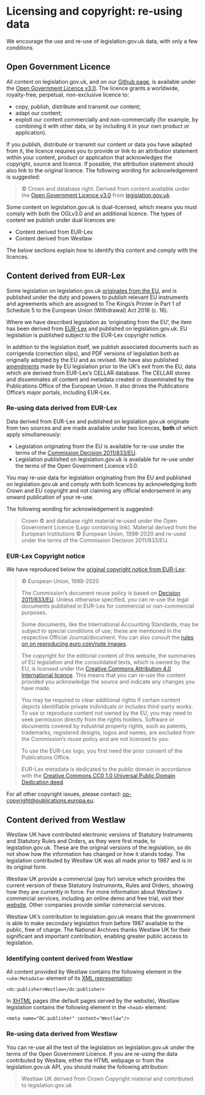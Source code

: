 # Licensing and copyright: re-using data

We encourage the use and re-use of legislation.gov.uk data, with only a few conditions. 

## Open Government Licence

All content on legislation.gov.uk, and on our [Github page](https://github.com/legislation), is available under the [Open Government Licence v3.0](https://www.nationalarchives.gov.uk/doc/open-government-licence/version/3/). The licence grants a worldwide, royalty-free, perpetual, non-exclusive licence to:

 * copy, publish, distribute and transmit our content;
 * adapt our content;
 * exploit our content commercially and non-commercially (for example, by combining it with other data, or by including it in your own product or application).

If you publish, distribute or transmit our content or data you have adapted from it, the licence requires you to provide or link to an attribution statement within your content, product or application that acknowledges the copyright, source and licence. If possible, the attribution statement should also link to the original licence. The following wording for acknowledgement is suggested:

 > © Crown and database right. Derived from content available under the [Open Government Licence v3.0](https://www.nationalarchives.gov.uk/doc/open-government-licence/version/3/) from [legislation.gov.uk](https://www.legislation.gov.uk).

Some content on legislation.gov.uk is dual-licensed, which means you must comply with both the OGLv3.0 and an additional licence. The types of content we publish under dual licences are:

 * Content derived from EUR-Lex
 * Content derived from Westlaw

The below sections explain how to identify this content and comply with the licences.

## Content derived from EUR-Lex

Some legislation on legislation.gov.uk [originates from the EU](https://www.legislation.gov.uk/eu-origin), and is published under the duty and powers to publish relevant EU instruments and agreements which are assigned to The Kings’s Printer in Part 1 of Schedule 5 to the European Union (Withdrawal) Act 2018 (c. 16).

Where we have described legislation as ‘originating from the EU’, the item has been derived from [EUR-Lex](https://eur-lex.europa.eu) and published on legislation.gov.uk. EU legislation is published subject to the EUR-Lex copyright notice.

In addition to the legislation itself, we publish associated documents such as corrigenda (correction slips), and PDF versions of legislation both as originally adopted by the EU and as revised. We have also published [amendments](model/effects.md) made by EU legislation prior to the UK’s exit from the EU, data which are derived from EUR-Lex’s CELLAR database. The CELLAR stores and disseminates all content and metadata created or disseminated by the Publications Office of the European Union. It also drives the Publications Office’s major portals, including EUR-Lex.

### Re-using data derived from EUR-Lex

Data derived from EUR-Lex and published on legislation.gov.uk originate from two sources and are made available under two licences, **both** of which apply simultaneously:

 * Legislation originating from the EU is available for re-use under the terms of the [Commission Decision 2011/833/EU](https://eur-lex.europa.eu/legal-content/EN/TXT/?uri=CELEX:32011D0833).
 * Legislation published on legislation.gov.uk is available for re-use under the terms of the Open Government Licence v3.0.

You may re-use data for legislation originating from the EU and published on legislation.gov.uk and comply with both licences by acknowledging both Crown and EU copyright and not claiming any official endorsement in any onward publication of your re-use.

The following wording for acknowledgement is suggested:

 > Crown © and database right material re-used under the Open Government Licence (Logo containing link). Material derived from the European Institutions © European Union, 1998-2020 and re-used under the terms of the Commission Decision 2011/833/EU.

### EUR-Lex Copyright notice

We have reproduced below the [original copyright notice from EUR-Lex](https://webarchive.nationalarchives.gov.uk/eu-exit/20201231140419/https://eur-lex.europa.eu/content/legal-notice/legal-notice.html#2.%20droits):

> © European Union, 1998-2020
>
> The Commission’s document reuse policy is based on [Decision 2011/833/EU](https://webarchive.nationalarchives.gov.uk/eu-exit/20201231140419mp_/https://eur-lex.europa.eu/legal-content/EN/TXT/?uri=CELEX:32011D0833). Unless otherwise specified, you can re-use the legal documents published in EUR-Lex for commercial or non-commercial purposes.
>
> Some documents, like the International Accounting Standards, may be subject to special conditions of use; these are mentioned in the respective Official Journal/document. You can also consult the [rules on on reproducing euro coin/note images](https://webarchive.nationalarchives.gov.uk/eu-exit/20201231140419mp_/https://ec.europa.eu/info/business-economy-euro/euro-area/euro-coins-and-notes/copyright-and-reproduction-rules-euro-coins-and-notes_en#reproduction-rules-for-coins).
>
> The copyright for the editorial content of this website, the summaries of EU legislation and the consolidated texts, which is owned by the EU, is licensed under the [Creative Commons Attribution 4.0 International licence](https://creativecommons.org/licenses/by/4.0/). This means that you can re-use the content provided you acknowledge the source and indicate any changes you have made.
>
> You may be required to clear additional rights if certain content depicts identifiable private individuals or includes third-party works. To use or reproduce content not owned by the EU, you may need to seek permission directly from the rights holders. Software or documents covered by industrial property rights, such as patents, trademarks, registered designs, logos and names, are excluded from the Commission’s reuse policy and are not licensed to you.
>
> To use the EUR-Lex logo, you first need the prior consent of the Publications Office.
>
> EUR-Lex metadata is dedicated to the public domain in accordance with the [Creative Commons CC0 1.0 Universal Public Domain Dedication deed](https://creativecommons.org/publicdomain/zero/1.0/).

For all other copyright issues, please contact: [op-copyright@publications.europa.eu](mailto:op-copyright@publications.europa.eu).

## Content derived from Westlaw
 
Westlaw UK have contributed electronic versions of Statutory Instruments and Statutory Rules and Orders, as they were first made, to legislation.gov.uk. These are the original versions of the legislation, so do not show how the information has changed or how it stands today. The legislation contributed by Westlaw UK was all made prior to 1987 and is in its original form.

Westlaw UK provide a commercial (pay for) service which provides the current version of these Statutory Instruments, Rules and Orders, showing how they are currently in force. For more information about Westlaw’s commercial services, including an online demo and free trial, visit their [website](https://uk.westlaw.com/). Other companies provide similar commercial services.

Westlaw UK’s contribution to legislation.gov.uk means that the government is able to make secondary legislation from before 1987 available to the public, free of charge. The National Archives thanks Westlaw UK for their significant and important contribution, enabling greater public access to legislation.

### Identifying content derived from Westlaw

All content provided by Westlaw contains the following element in the `<ukm:Metadata>` element of its [XML representation](formats/xml.md):

`<dc:publisher>Westlaw</dc:publisher>`

In [XHTML](formats/html.md) pages (the default pages served by the website), Westlaw legislation contains the following element in the `<head>` element:

`<meta name="DC.publisher" content="Westlaw"/>`

### Re-using data derived from Westlaw

You can re-use all the text of the legislation on legislation.gov.uk under the terms of the Open Government Licence. If you are re-using the data contributed by Westlaw, either the HTML webpage or from the legislation.gov.uk API, you should make the following attribution:

 > Westlaw UK derived from Crown Copyright material and contributed to legislation.gov.uk
